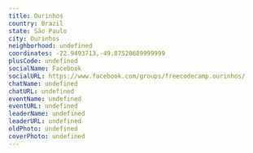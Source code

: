 ```yaml
---
title: Ourinhos
country: Brazil
state: São Paulo
city: Ourinhos
neighborhood: undefined
coordinates: -22.9493713,-49.87520689999999
plusCode: undefined
socialName: Facebook
socialURL: https://www.facebook.com/groups/freecodecamp.ourinhos/
chatName: undefined
chatURL: undefined
eventName: undefined
eventURL: undefined
leaderName: undefined
leaderURL: undefined
oldPhoto: undefined
coverPhoto: undefined
---
```

